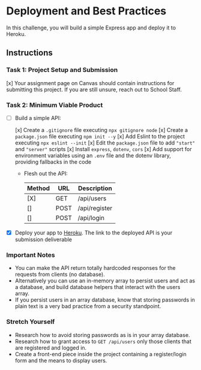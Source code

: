 # Deployment and Best Practices

In this challenge, you will build a simple Express app and deploy it to Heroku.

## Instructions

### Task 1: Project Setup and Submission

[x] Your assignment page on Canvas should contain instructions for submitting this project. If you are still unsure, reach out to School Staff.

### Task 2: Minimum Viable Product

- [ ] Build a simple API:

  [x] Create a `.gitignore` file executing `npx gitignore node`
  [x] Create a `package.json` file executing `npm init --y`
  [x] Add Eslint to the project executing `npx eslint --init`
  [x] Edit the `package.json` file to add `"start"` and `"server"` scripts
  [x] Install `express`, `dotenv`, `cors`
  [x] Add support for environment variables using an `.env` file and the dotenv library, providing fallbacks in the code
  - Flesh out the API:

    | Method | URL           | Description                                                                                         |
    | ------ | ------------- | ----------------------------------------------------------------------------------------------      |
    [X] | GET    | /api/users    | Returns an array users.                                                                             |
    [] | POST   | /api/register | Creates a user from { username, password } in the `request body`, responds with newly created user. |
    [] | POST   | /api/login    | Checks { username, password } in the `request body`, responds with a welcome message.               |

- [x] Deploy your app to [Heroku](https://heroku.com). The link to the deployed API is your submission deliverable

### Important Notes

- You can make the API return totally hardcoded responses for the requests from clients (no database).
- Alternatively you can use an in-memory array to persist users and act as a database, and build database helpers that interact with the users array.
- If you persist users in an array database, know that storing passwords in plain text is a very bad practice from a security standpoint.

### Stretch Yourself

- Research how to avoid storing passwords as is in your array database.
- Research how to grant access to `GET /api/users` only those clients that are registered and logged in.
- Create a front-end piece inside the project containing a register/login form and the means to display users.
